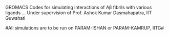 GROMACS Codes for simulating interactions of Aβ fibrils with various ligands ...
Under supervision of Prof. Ashok Kumar Dasmahapatra, IIT Guwahati

#All simulations are to be run on PARAM-ISHAN or PARAM-KAMRUP, IITG#
